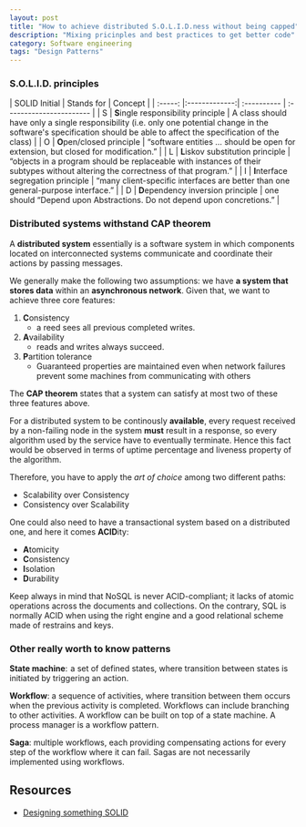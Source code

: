 ```yaml
---
layout: post
title: "How to achieve distributed S.O.L.I.D.ness without being capped"
description: "Mixing pricinples and best practices to get better code"
category: Software engineering
tags: "Design Patterns"
---
```


### S.O.L.I.D. principles

| SOLID Initial |  Stands for  |          Concept         |
| :-----: |:-------------:| :---------- | :----------------------- |
|    S 	  | **S**ingle responsibility principle | 	A class should have only a single responsibility (i.e. only one potential change in the software's specification should be able to affect the specification of the class) |
|    O 	  |	**O**pen/closed principle | 	“software entities … should be open for extension, but closed for modification.” |
| L |  	**L**iskov substitution principle | 	“objects in a program should be replaceable with instances of their subtypes without altering the correctness of that program.” |
| I | 	**I**nterface segregation principle | 	“many client-specific interfaces are better than one general-purpose interface.” |
| D |	**D**ependency inversion principle | 	one should “Depend upon Abstractions. Do not depend upon concretions.” |

### Distributed systems withstand CAP theorem

A **distributed system** essentially is a software system in which components located on interconnected systems communicate and coordinate their actions by passing messages.

We generally make the following two assumptions: we have **a system that stores data** within an **asynchronous network**.
Given that, we want to achieve three core features:

1. **C**onsistency
    * a reed sees all previous completed writes.
2. **A**vailability
    * reads and writes always succeed.
3. **P**artition tolerance
    * Guaranteed properties are maintained even when network failures prevent some machines from communicating with others

The **CAP theorem** states that a system can satisfy at most two of these three features above.
<!--more-->

For a distributed system to be continously **available**, every request received by a non-failing node in the system __must__ result in a response, so every algorithm used by the service have to eventually terminate. Hence this fact would be observed in terms of uptime percentage and liveness property of the algorithm.

Therefore, you have to apply the *art of choice* among two different paths:

* Scalability over Consistency
* Consistency over Scalability

One could also need to have a transactional system based on a distributed one, and here it comes **ACID**ity:

* **A**tomicity
* **C**onsistency
* **I**solation
* **D**urability

Keep always in mind that NoSQL is never ACID-compliant; it lacks of atomic operations across the documents and collections. On the contrary, SQL is normally ACID when using the right engine and a good relational scheme made of restrains and keys.

### Other really worth to know patterns

**State machine**:  a set of defined states, where transition between states is initiated by triggering an action.

**Workflow**: a sequence of activities, where transition between them occurs when the previous activity is completed. Workflows can include branching to other activities. A workflow can be built on top of a state machine. A process manager is a workflow pattern.

**Saga**: multiple workflows, each providing compensating actions for every step of the workflow where it can fail. Sagas are not necessarily implemented using workflows.


## Resources

* [Designing something SOLID](https://www.novoda.com/blog/designing-something-solid/)
